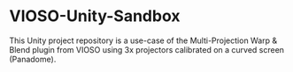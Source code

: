 # VIOSO-Unity-Sandbox

This Unity project repository is a use-case of the Multi-Projection Warp & Blend plugin from VIOSO using 3x projectors calibrated on a curved screen (Panadome).
